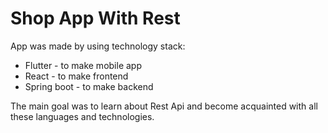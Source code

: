 # Shop App With Rest
App was made by using technology stack:
- Flutter - to make mobile app
- React - to make frontend
- Spring boot - to make backend


The main goal was to learn about Rest Api and become acquainted with all these languages and technologies.
